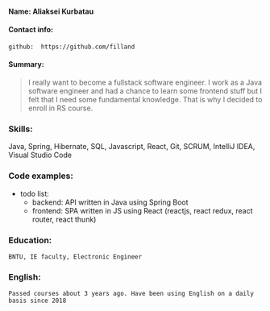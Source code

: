 #### Name: Aliaksei Kurbatau
#### Contact info:
    github:  https://github.com/filland
#### Summary: 
> I really want to become a fullstack software engineer. I work as a Java software engineer and had a chance to learn some frontend stuff but I felt that I need some fundamental knowledge. That is why I decided to enroll in RS course.

### Skills:
 Java, Spring, Hibernate, SQL, Javascript, React, Git, SCRUM, IntelliJ IDEA, Visual Studio Code

### Code examples:
* todo list:
  * backend: API written in Java using Spring Boot
  * frontend: SPA written in JS using React (reactjs, react redux, react router, react thunk) 

### Education:
    BNTU, IE faculty, Electronic Engineer 

### English:
    Passed courses about 3 years ago. Have been using English on a daily basis since 2018
    
